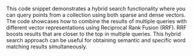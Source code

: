 This code snippet demonstrates a hybrid search functionality where you can query points from a collection using both sparse and dense vectors. The code showcases how to combine the results of multiple queries with different vector representations using Reciprocal Rank Fusion (RRF). RRF boosts results that are closer to the top in multiple queries. This hybrid search approach can be useful for obtaining semantic and specific word matching results simultaneously.
